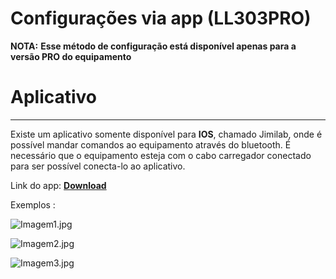 # Configurações via app (LL303PRO)

**NOTA:** **Esse método de configuração está disponível apenas para a versão PRO do equipamento**

# **Aplicativo**

---

Existe um aplicativo somente disponível para **IOS**, chamado Jimilab, onde é possível mandar comandos ao equipamento através do bluetooth. É necessário que o equipamento esteja com o cabo carregador conectado para ser possível conecta-lo ao aplicativo.

Link do app: [**Download**](https://apps.apple.com/br/app/jimi-iot-lab/id1531066185)

Exemplos :

![Imagem1.jpg](Configurac%CC%A7o%CC%83es%20via%20app%20(LL303PRO)%2012dcce9d316d8074b484e3f459cab284/Imagem1.jpg)

![Imagem2.jpg](Configurac%CC%A7o%CC%83es%20via%20app%20(LL303PRO)%2012dcce9d316d8074b484e3f459cab284/Imagem2.jpg)

![Imagem3.jpg](Configurac%CC%A7o%CC%83es%20via%20app%20(LL303PRO)%2012dcce9d316d8074b484e3f459cab284/Imagem3.jpg)